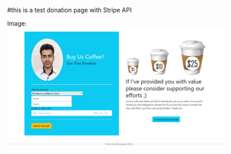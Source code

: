 
#this is a test donation page with Stripe API



Image: ![My image](static/images/index_page_pic.png)


